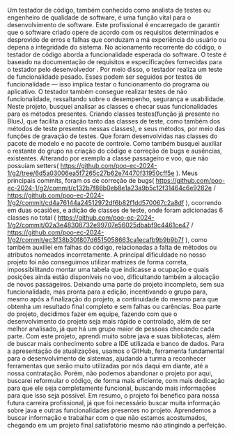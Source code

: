 Um testador de código, também conhecido como analista de testes ou engenheiro de qualidade de software, é uma função vital para o desenvolvimento de software. Este profissional é encarregado de garantir que o software criado opere de acordo com os requisitos determinados e desprovido de erros e falhas que conduzam a má experiência do usuário ou depena a integridade do sistema.
No acionamento recorrente do código, o testador de código aborda a funcionalidade esperada do software. O teste é baseado na documentação de requisitos e especificações fornecidas para o testador pelo desenvolvedor . Por meio disso, o testador realiza um teste de funcionalidade pesado. Esses podem ser seguidos por testes de funcionalidade — isso implica testar o funcionamento do programa ou aplicativo. O testador também consegue realizar testes de não funcionalidade, ressaltando sobre o desempenho, segurança e usabilidade.
Neste projeto, busquei analisar as classes e checar suas funcionalidades para os métodos presentes. Criando classes testes(função já presente no BlueJ, que facilita a criação tanto das classes de teste, como também dos métodos de teste presentes nessas classes), e seus métodos, por meio das funções de gravação de testes. Que foram desenvolvidas nas classes do pacote de modelo e no pacote de controle.
Como também busquei auxiliar o restante do grupo na criação do código e correção de bugs e ausências, existentes. Alterando por exemplo a classe passageiro e voo, que não possuíam setters( https://github.com/poo-ec-2024-1/g2/tree/6d5a03006ea5f7265c27b62e74470f31950cff5e ).
Meus principais commits, foram os de correção de bugs( https://github.com/poo-ec-2024-1/g2/commit/c132b7f86b0eb8e1a23a9b5c12f31464c6e9282e / https://github.com/poo-ec-2024-1/g2/commit/cd4a76144a24512972df6b82f1dd570067c2a8df ), ocorrendo em duas ocasiões, e adição de classes de teste, onde foram adicionadas 6 classes no total ( https://github.com/poo-ec-2024-1/g2/commit/02a3e48308732e99707e56025dbabf9c4461ce47 / https://github.com/poo-ec-2024-1/g2/commit/ec3f38b30f807d6515058663ca1ecafb9b9b9b7f ), como também auxiliei em falhas do código, relacionadas a falta de métodos ou atributos nomeados incorretamente. 
A principal dificuldade no nosso projeto foi não conseguimos utilizar matrizes de forma correta, impossibilitando montar uma tabela que indicasse a ocupação e quais posições ainda estão disponíveis no voo, dificultando também a alocação de novos passageiros. Deixando uma parte do projeto incompleto, sem sua funcionalidade, mas pronta para a edição, incentivando o grupo para, mesmo após a finalização do projeto, a continuidade do mesmo para que obtenha um resultado final completo e sem falhas ou carências.
Boa parte do projeto, decidimos fazer em equipe, fazendo com que o desenvolvimento do projeto seja mais rápido e controlado, além de ser melhor analisado, já que há um grupo maior de pessoas checando cada parte.
Com este projeto, aprendi muito sobre java e suas bibliotecas, além de buscar mais conhecimento sobre a IDE utilizada e banco de dados. Para a apresentação de atualizações, usamos o GitHub, ferramenta fundamental para o desenvolvimento de sistemas, ajudando a turma a reconhecer ferramentas que serão muito utilizadas por nós daqui em diante, até a nossa contratação. Porém, não podemos abandonar o projeto por aqui, buscarei reformular o código, de forma mais eficiente, com mais dedicação para que ele seja completamente funcional, buscando mais informações para que isso seja possível.
Em resumo, o projeto foi benéfico para nossa futura carreira profissional, já que foi necessário buscar muita informação sobre java e outras funcionalidades presentes no projeto. Aprendemos a buscar informação e trabalhar com o que não estamos acostumados, chegando em um projeto final satisfatório mesmo não atingindo a perfeição.
